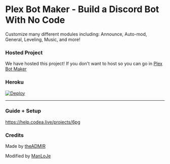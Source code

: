 # Plex Bot Maker - Build a Discord Bot With No Code
Customize many different modules including:
Announce, Auto-mod, General, Leveling, Music, and more!

### Hosted Project
We have hosted this project! If you don't want to host so you can go in [Plex Bot Maker](https://plexbotmanager.herkokuapp.com/)
### Heroku
[![Deploy](https://www.herokucdn.com/deploy/button.svg)](https://heroku.com/deploy?template=https://github.com/Uknoi/6PG/tree/master)

---

### Guide + Setup
https://help.codea.live/projects/6pg

### Credits
Made by [theADMIR](https://github.com/theADAMJR/)

Modified by [ManLoJe](https://GitHub.com/ManLoJe)
